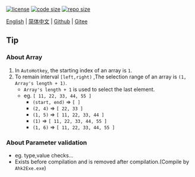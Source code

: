 [![license](https://img.shields.io/github/license/abgox/AHK_lib)](https://github.com/abgox/AHK_lib/blob/main/LICENSE)
[![code size](https://img.shields.io/github/languages/code-size/abgox/AHK_lib.svg)](https://img.shields.io/github/languages/code-size/abgox/AHK_lib.svg)
[![repo size](https://img.shields.io/github/repo-size/abgox/AHK_lib.svg)](https://img.shields.io/github/repo-size/abgox/AHK_lib.svg)

<p align="left">
<a href="README.md">English</a> |
<a href="README-CN.md">简体中文</a> |
<a href="https://github.com/abgox/AHK_lib">Github</a> |
<a href="https://gitee.com/abgox/AHK_lib">Gitee</a>
</p>

## Tip

### About Array

1.  In `AutoHotkey`, the starting index of an array is `1`.
2.  To remain interval `[left,right)` ,The selection range of an array is `(1, Array's length + 1)`.
    -   `Array's length + 1` is used to select the last element.
    -   eg. `[ 11, 22, 33, 44, 55 ]`
        -   `(start, end)` => `[ ]`
        -   `(2, 4)` => `[ 22, 33 ]`
        -   `(1, 5)` => `[ 11, 22, 33, 44 ]`
        -   `(1)` => `[ 11, 22, 33, 44, 55 ]`
        -   `(1, 6)` => `[ 11, 22, 33, 44, 55 ]`

### About Parameter validation

-   eg. type,value checks...
-   Exists before compilation and is removed after compilation.(Compile by `Ahk2Exe.exe`)
